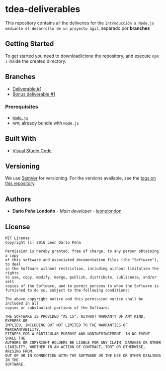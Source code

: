 # tdea-deliverables

This repository contains all the deliveries for the `Introducción a Node.js mediante el desarrollo de un proyecto ágil`, separado por **branches**

## Getting Started

To get started you need to download/clone the repository, and execute `npm i` inside the created directory.

## Branches

* [Deliverable #1](https://github.com/leonplondon/tdea-deliverables/tree/deliverable%231)
* [Bonus deliverable #1](https://github.com/leonplondon/tdea-deliverables/tree/deliverable%231-bonus%231)

### Prerequisites

* [`Node.js`](https://nodejs.org/es/)
* `NPM`, already bundle with `Node.js` 

## Built With

* [Visual Studio Code](https://code.visualstudio.com/)

## Versioning

We use [SemVer](http://semver.org/) for versioning. For the versions available, see the [tags on this repository](https://github.com/leonplondon/tdea-deliverables/tags). 

## Authors

* **Darío Peña Londoño** - *Main developer* - [leonplondon](https://github.com/leonplondon)

## License

```
MIT License
Copyright (c) 2016 León Darío Peña

Permission is hereby granted, free of charge, to any person obtaining a copy
of this software and associated documentation files (the "Software"), to deal
in the Software without restriction, including without limitation the rights
to use, copy, modify, merge, publish, distribute, sublicense, and/or sell
copies of the Software, and to permit persons to whom the Software is
furnished to do so, subject to the following conditions:

The above copyright notice and this permission notice shall be included in all
copies or substantial portions of the Software.

THE SOFTWARE IS PROVIDED "AS IS", WITHOUT WARRANTY OF ANY KIND, EXPRESS OR
IMPLIED, INCLUDING BUT NOT LIMITED TO THE WARRANTIES OF MERCHANTABILITY,
FITNESS FOR A PARTICULAR PURPOSE AND NONINFRINGEMENT. IN NO EVENT SHALL THE
AUTHORS OR COPYRIGHT HOLDERS BE LIABLE FOR ANY CLAIM, DAMAGES OR OTHER
LIABILITY, WHETHER IN AN ACTION OF CONTRACT, TORT OR OTHERWISE, ARISING FROM,
OUT OF OR IN CONNECTION WITH THE SOFTWARE OR THE USE OR OTHER DEALINGS IN THE
SOFTWARE.
```
